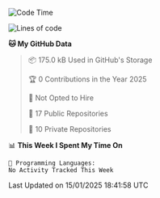<!--START_SECTION:waka-->
![Code Time](http://img.shields.io/badge/Code%20Time-1%2C046%20hrs%209%20mins-blue)

![Lines of code](https://img.shields.io/badge/From%20Hello%20World%20I%27ve%20Written-219.7%20thousand%20lines%20of%20code-blue)

**🐱 My GitHub Data** 

> 📦 175.0 kB Used in GitHub's Storage 
 > 
> 🏆 0 Contributions in the Year 2025
 > 
> 🚫 Not Opted to Hire
 > 
> 📜 17 Public Repositories 
 > 
> 🔑 10 Private Repositories 
 > 
📊 **This Week I Spent My Time On** 

```text
💬 Programming Languages: 
No Activity Tracked This Week
```


 Last Updated on 15/01/2025 18:41:58 UTC
<!--END_SECTION:waka-->

